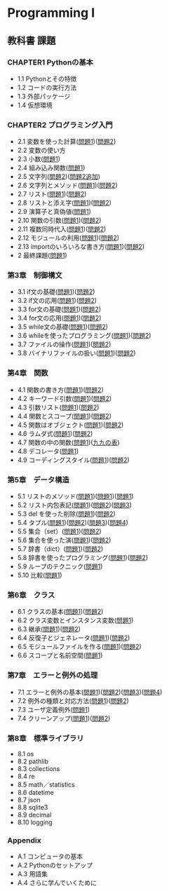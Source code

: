 # Programming I
## 教科書 課題
### CHAPTER1 Pythonの基本
* 1.1 Pythonとその特徴
* 1.2 コードの実行方法
* 1.3 外部パッケージ
* 1.4 仮想環境
### CHAPTER2 プログラミング入門
* 2.1 変数を使った計算([問題1](CHAPTER02/Q2_1_1.py))([問題2](CHAPTER02/Q2_1_2.py))
* 2.2 変数の使い方
* 2.3 小数([問題1](CHAPTER02/Q2_3_1.py))
* 2.4 組み込み関数([問題1](CHAPTER02/Q2_4_1.py))
* 2.5 文字列([問題2](CHAPTER02/Q2_5_2.py))([問題2追加](CHAPTER02/Q2_5_2_extra.py))
* 2.6 文字列とメソッド([問題1](CHAPTER02/Q2_6_1.py))([問題2](CHAPTER02/Q2_6_2.py))
* 2.7 リスト([問題1](CHAPTER02/Q2_7_1.py))([問題2](CHAPTER02/Q2_7_2.py))
* 2.8 リストと添え字([問題1](CHAPTER02/Q2_8_1.py))([問題2](CHAPTER02/Q2_8_2.py))
* 2.9 演算子と真偽値([問題1](CHAPTER02/Q2_9_1.py))
* 2.10 関数の引数([問題1](CHAPTER02/Q2_10_1.py))([問題2](CHAPTER02/Q2_10_2.py))
* 2.11 複数同時代入([問題1](CHAPTER02/Q2_11_1.py))([問題2](CHAPTER02/Q2_11_2.py))
* 2.12 モジュールの利用([問題1](CHAPTER02/Q2_12_1.py))([問題2](CHAPTER02/Q2_12_2.py))
* 2.13 importのいろいろな書き方([問題1](CHAPTER02/Q2_13_1.py))([問題2](CHAPTER02/Q2_13_2.py))
* 2 最終課題([問題1](CHAPTER02/Q2_final.py))
### 第3章　制御構文
* 3.1 if文の基礎([問題1](CHAPTER03/Q3_1_1.py))([問題2](CHAPTER03/Q3_1_2.py))
* 3.2 if文の応用([問題1](CHAPTER03/Q3_2_1.py))([問題2](CHAPTER03/Q3_2_2.py))
* 3.3 for文の基礎([問題1](CHAPTER03/Q3_3_1.py))([問題2](CHAPTER03/Q3_3_2.py))
* 3.4 for文の応用([問題1](CHAPTER03/Q3_4_1.py))([問題2](CHAPTER03/Q3_4_2.py))
* 3.5 while文の基礎([問題1](CHAPTER03/Q3_5_1.py))([問題2](CHAPTER03/Q3_5_2.py))
* 3.6 whileを使ったプログラミング([問題1](CHAPTER03/Q3_6_1.py))([問題2](CHAPTER03/Q3_6_2.py))
* 3.7 ファイルの操作([問題1](CHAPTER03/Q3_7_1.py))([問題2](CHAPTER03/Q3_7_2.py))
* 3.8 バイナリファイルの扱い([問題1](CHAPTER03/Q3_8_1.py))([問題2](CHAPTER03/Q3_8_2.py))
### 第4章　関数
* 4.1 関数の書き方([問題1](CHAPTER04/Q4_1_1.py))([問題2](CHAPTER04/Q4_1_2.py))
* 4.2 キーワード引数([問題1](CHAPTER04/Q4_2_1.py))([問題2](CHAPTER04/Q4_2_2.py))
* 4.3 引数リスト([問題1](CHAPTER04/Q4_3_1.py))([問題2](CHAPTER04/Q4_3_2.py))
* 4.4 関数とスコープ([問題1](CHAPTER04/Q4_4_1.py))([問題2](CHAPTER04/Q4_4_2.py))
* 4.5 関数はオブジェクト([問題1](CHAPTER04/Q4_5_1.py))([問題2](CHAPTER04/Q4_5_2.py))
* 4.6 ラムダ式([問題1](CHAPTER04/Q4_6_1.py))([問題2](CHAPTER04/Q4_6_2.py))
* 4.7 関数の中の関数([問題1](CHAPTER04/Q4_7_1.py))([九九の表](CHAPTER04/Q4_7_3.py))
* 4.8 デコレータ([問題1](CHAPTER04/Q4_8_1.py))
* 4.9 コーディングスタイル([問題1](CHAPTER04/Q4_9_1.py))([問題2](CHAPTER04/Q4_9_2.py))
### 第5章　データ構造
* 5.1 リストのメソッド([問題1](CHAPTER05/Q5_1_1.py))([問題1](CHAPTER05/Q5_1_2.py))([問題1](CHAPTER05/Q5_1_3.py))
* 5.2 リスト内包表記([問題1](CHAPTER05/Q5_2_1.py))([問題2](CHAPTER05/Q5_2_2.py))([問題3](CHAPTER05/Q5_2_3.py))
* 5.3 del を使った削除([問題1](CHAPTER05/Q5_3_1.py))([問題2](CHAPTER05/Q5_3_2.py))
* 5.4 タプル([問題1](CHAPTER05/Q5_4_1.py))([問題2](CHAPTER05/Q5_4_2.py))([問題3](CHAPTER05/Q5_4_3.py))([問題4](CHAPTER05/Q5_4_4.py))
* 5.5 集合（set）([問題1](CHAPTER05/Q5_5_1.py))([問題2](CHAPTER05/Q5_5_2.py))
* 5.6 集合を使った演([問題1](CHAPTER05/Q5_6_1.py))([問題2](CHAPTER05/Q5_6_2.py))
* 5.7 辞書（dict）([問題1](CHAPTER05/Q5_7_1.py))([問題2](CHAPTER05/Q5_7_2.py))
* 5.8 辞書を使ったプログラミング([問題1](CHAPTER05/Q5_8_1.py))([問題2](CHAPTER05/Q5_8_2.py))
* 5.9 ループのテクニック([問題1](CHAPTER05/Q5_9_1.py))
* 5.10 比較([問題1](CHAPTER05/Q5_10_1.py))
### 第6章　クラス
* 6.1 クラスの基本([問題1](CHAPTER06/Q6_1_1.py))([問題2](CHAPTER06/Q6_1_2.py))
* 6.2 クラス変数とインスタンス変数([問題1](CHAPTER06/Q6_2_1.py))
* 6.3 継承([問題1](CHAPTER06/Q6_3_1.py))([問題2](CHAPTER06/Q6_3_2.py))
* 6.4 反復子とジェネレータ([問題1](CHAPTER06/Q6_4_1.py))([問題2](CHAPTER06/Q6_4_2.py))
* 6.5 モジュールファイルを作る([問題1](CHAPTER06/Q6_5_1.py))([問題2](CHAPTER06/Q6_5_2.py))
* 6.6 スコープと名前空間([問題1](CHAPTER06/Q6_6_1.py))
### 第7章　エラーと例外の処理
* 7.1 エラーと例外の基本([問題1](CHAPTER07/Q7_1_1.py))([問題2](CHAPTER07/Q7_1_2.py))([問題3](CHAPTER07/Q7_1_3.py))([問題4](CHAPTER07/Q7_1_4.py))
* 7.2 例外の種類と対応方法([問題1](CHAPTER07/Q7_2_1.py))([問題2](CHAPTER07/Q7_2_2.py))
* 7.3 ユーザ定義例外([問題1](CHAPTER07/Q7_3_1.py))
* 7.4 クリーンアップ([問題1](CHAPTER07/Q7_4_1.py))([問題2](CHAPTER07/Q7_4_2.py))
### 第8章　標準ライブラリ
* 8.1 os
* 8.2 pathlib
* 8.3 collections
* 8.4 re
* 8.5 math／statistics
* 8.6 datetime
* 8.7 json
* 8.8 sqlite3
* 8.9 decimal
* 8.10 logging
### Appendix
* A.1 コンピュータの基本
* A.2 Pythonのセットアップ
* A.3 用語集
* A.4 さらに学んでいくために

